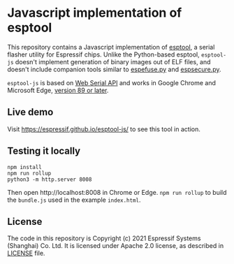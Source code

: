 # Javascript implementation of esptool

This repository contains a Javascript implementation of [esptool](https://github.com/espressif/esptool), a serial flasher utility for Espressif chips. Unlike the Python-based esptool, `esptool-js` doesn't implement generation of binary images out of ELF files, and doesn't include companion tools similar to [espefuse.py](https://github.com/espressif/esptool/wiki/espefuse) and [espsecure.py](https://github.com/espressif/esptool/wiki/espsecure).

`esptool-js` is based on [Web Serial API](https://wicg.github.io/serial/) and works in Google Chrome and Microsoft Edge, [version 89 or later](https://developer.mozilla.org/en-US/docs/Web/API/Serial#browser_compatibility).

## Live demo

Visit https://espressif.github.io/esptool-js/ to see this tool in action.

## Testing it locally

```
npm install
npm run rollup
python3 -m http.server 8008
```

Then open http://localhost:8008 in Chrome or Edge. `npm run rollup` to build the `bundle.js` used in the example `index.html`.

## License

The code in this repository is Copyright (c) 2021 Espressif Systems (Shanghai) Co. Ltd. It is licensed under Apache 2.0 license, as described in [LICENSE](LICENSE) file.

